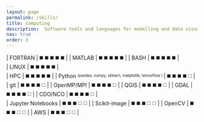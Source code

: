```yaml
---
layout: page
permalink: /skills/
title: computing 
description:  Software tools and languages for modelling and data visualisation. 
nav: true
order: 3
---
```


| FORTRAN        | :black_medium_square: :black_medium_square: :black_medium_square: :black_medium_square: :black_medium_square: | 
| MATLAB         | :black_medium_square: :black_medium_square: :black_medium_square: :black_medium_square: :black_medium_square: | 
| BASH           | :black_medium_square: :black_medium_square: :black_medium_square: :black_medium_square: :black_medium_square: |  
| LINUX          | :black_medium_square: :black_medium_square: :black_medium_square: :black_medium_square: :black_medium_square: |  
| HPC            | :black_medium_square: :black_medium_square: :black_medium_square: :black_medium_square: :black_medium_square: | 
| Python <sup><sub>(pandas, numpy, sklearn, matplotlib, tensorflow ) </sub></sup>| :black_medium_square: :black_medium_square: :black_medium_square: :black_medium_square: :white_medium_square: |     
| git            | :black_medium_square: :black_medium_square: :black_medium_square: :black_medium_square: :white_medium_square: | 
| OpenMP/MPI     | :black_medium_square: :black_medium_square: :black_medium_square: :black_medium_square: :white_medium_square: |
| QGIS           | :black_medium_square: :black_medium_square: :black_medium_square: :black_medium_square: :white_medium_square: |
| GDAL           | :black_medium_square: :black_medium_square: :black_medium_square: :black_medium_square: :white_medium_square: |
| CDO/NCO        | :black_medium_square: :black_medium_square: :black_medium_square: :black_medium_square: :white_medium_square: |                                       
| Jupyter Notebooks  | :black_medium_square: :black_medium_square: :black_medium_square: :white_medium_square: :white_medium_square: | 
| Scikit-image   | :black_medium_square: :black_medium_square: :black_medium_square: :white_medium_square: :white_medium_square: |
| OpenCV         | :black_medium_square: :black_medium_square: :black_medium_square: :white_medium_square: :white_medium_square: |
| AWS            | :black_medium_square: :black_medium_square: :black_medium_square: :white_medium_square: :white_medium_square: |                   


